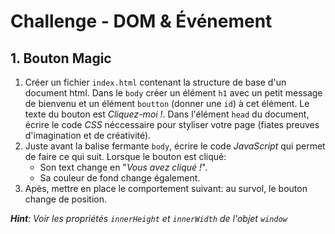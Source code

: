 # Challenge - DOM & Événement

## 1. Bouton Magic

1. Créer un fichier `index.html` contenant la structure de base d'un document html. Dans le `body` créer un élément `h1` avec un petit message de bienvenu et un élément `boutton` (donner une `id`) à cet élément. Le texte du bouton est *Cliquez-moi !*. Dans l'élément `head` du document, écrire le code *CSS* néccessaire pour styliser votre page (fiates preuves d'imagination et de créativité).
2. Juste avant la balise fermante `body`, écrire le code *JavaScript* qui permet de faire ce qui suit. Lorsque le bouton est cliqué:
    - Son text change en "*Vous avez cliqué !*".
    - Sa couleur de fond change également.
3. Apès, mettre en place le comportement suivant: au survol, le bouton change de position.

***Hint**: Voir les propriétés `innerHeight` et `innerWidth` de l'objet `window`*
